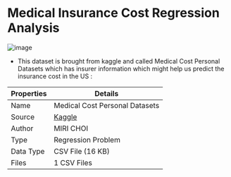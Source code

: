 # Medical Insurance Cost Regression Analysis
![image](https://github.com/stardustyangel/Medical-Insurance-Cost-Regression-Analysis/assets/89689459/df5685bd-91f5-4667-8592-f7f646ad0488)

- This dataset is brought from kaggle and called Medical Cost Personal Datasets which has insurer information which might help us predict the insurance cost in the US :


| Properties | Details                                                          |
| ---------- | ---------------------------------------------------------------- |
| Name       | Medical Cost Personal Datasets                                   |
| Source     | [Kaggle](https://www.kaggle.com/datasets/mirichoi0218/insurance) |
| Author     | MIRI CHOI                                                        |
| Type       | Regression Problem                                               |
| Data Type  | CSV File (16 KB)                                                 |
| Files      | 1 CSV Files                                                      |
